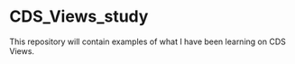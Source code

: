 # CDS_Views_study

This repository will contain examples of what I have been learning on CDS Views. 

